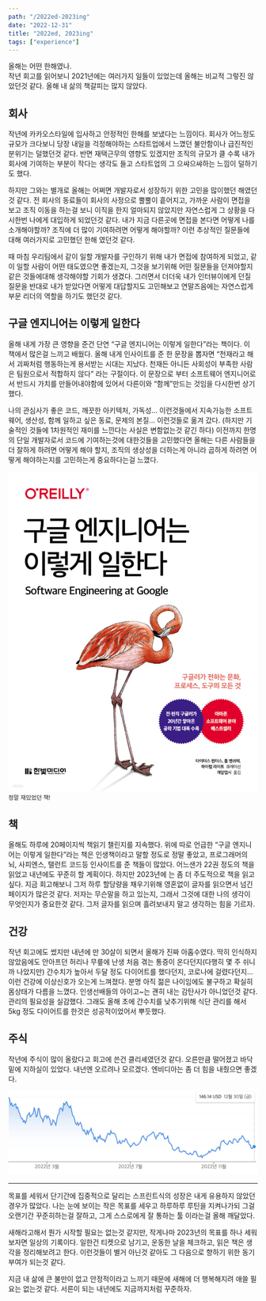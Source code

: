 ```yaml
---
path: "/2022ed-2023ing"
date: "2022-12-31"
title: "2022ed, 2023ing"
tags: ["experience"]
---
```



올해는 어떤 한해였나.  
작년 회고를 읽어보니 2021년에는 여러가지 일들이 있었는데 올해는 비교적 그렇진 않았던것 같다. 올해 내 삶의 책갈피는 많지 않았다.

## 회사
작년에 카카오스타일에 입사하고 안정적인 한해를 보냈다는 느낌이다. 회사가 어느정도 규모가 크다보니 당장 내일을 걱정해야하는 스타트업에서 느꼈던 불안함이나 급진적인 분위기는 덜했던것 같다. 반면 재택근무의 영향도 있겠지만 조직의 규모가 클 수록 내가 회사에 기여하는 부분이 작다는 생각도 들고 스타트업의 그 으쌰으쌰하는 느낌이 덜하기도 했다.

하지만 그와는 별개로 올해는 어쩌면 개발자로서 성장하기 위한 고민을 많이했던 해였던것 같다. 전 회사의 동료들이 회사의 사정으로 뿔뿔이 흩어지고, 가까운 사람이 면접을 보고 조직 이동을 하는걸 보니 이직을 한지 얼마되지 않았지만 자연스럽게 그 상황을 다시한번 나에게 대입하게 되었던것 같다. 내가 지금 다른곳에 면접을 본다면 어떻게 나를 소개해야할까? 조직에 더 많이 기여하려면 어떻게 해야할까? 이런 추상적인 질문들에 대해 여러가지로 고민했던 한해 였던것 같다.

때 마침 우리팀에서 같이 일할 개발자를 구인하기 위해 내가 면접에 참여하게 되었고, 같이 일할 사람이 어떤 태도였으면 좋겠는지, 그것을 보기위해 어떤 질문들을 던져야할지 같은 것들에대해 생각해야할 기회가 생겼다. 그러면서 더더욱 내가 인터뷰이에게 던질 질문을 반대로 내가 받았다면 어떻게 대답할지도 고민해보고 연말즈음에는 자연스럽게 부문 리더의 역할을 하기도 했던것 같다.


## 구글 엔지니어는 이렇게 일한다
올해 내게 가장 큰 영향을 준건 단연 “구글 엔지니어는 이렇게 일한다”라는 책이다. 이 책에서 많은걸 느끼고 배웠다. 올해 내게 인사이트를 준 한 문장을 뽑자면 “천재라고 해서 괴짜처럼 행동하는게 용서받는 시대는 지났다. 천재든 아니든 사회성이 부족한 사람은 팀원으로서 적합하지 않다” 라는 구절이다. 이 문장으로 부터 소프트웨어 엔지니어로서 반드시 가치를 만들어내야함에 있어서 다른이와 “함께”만드는 것임을 다시한번 상기했다.

나의 관심사가 좋은 코드, 깨끗한 아키텍처, 가독성… 이런것들에서 지속가능한 소프트웨어, 생산성, 함께 일하고 싶은 동료, 문제의 본질… 이런것들로 옮겨 갔다. (하지만 기술적인 것들에 1차원적인 재미를 느낀다는 사실은 변함없는것 같긴 하다) 
이전까지 한명의 단일 개발자로서 코드에 기여하는것에 대한것들을 고민했다면 올해는 다른 사람들을 더 잘하게 하려면 어떻게 해야 할지, 조직의 생상성을 더하는게 아니라 곱하게 하려면 어떻게 해야하는지를 고민하는게 중요하다는걸 느꼈다.

![구글 엔지니어는 이렇게 일한다](../images/2022ed/google-book.jpeg "구글 엔지니어는 이렇게 일한다")
<small>정말 재밌었던 책!</small>

## 책
올해도 하루에 20페이지씩 책읽기 챌린지를 지속했다. 위에 따로 언급한 “구글 엔지니어는 이렇게 일한다”라는 책은 인생책이라고 말할 정도로 정말 좋았고, 프로그래머의 뇌, 사피엔스, 탤런트 코드등 인사이트를 준 책들이 많았다. 어느샌가 22권 정도의 책을 읽었고 내년에도 꾸준히 할 계획이다. 하지만 2023년에 는 좀 더 주도적으로 책을 읽고싶다. 지금 회고해보니 그저 하루 할당량을 채우기위해 영혼없이 글자를 읽으면서 넘긴 페이지가 많은것 같다. 저자는 무슨말을 하고 있는지, 그래서 그것에 대한 나의 생각이 무엇인지가 중요한것 같다. 그저 글자를 읽으며 흘려보내지 말고 생각하는 힘을 기르자.

## 건강
작년 회고에도 썼지만 내년에 만 30살이 되면서 올해가 진짜 아홉수였다. 딱히 인식하지 않았음에도 안아프던 허리나 무릎에 난생 처음 겪는 통증이 온다던지(다행히 몇 주 쉬니까 나았지만) 간수치가 높아서 두달 정도 다이어트를 했다던지, 코로나에 걸렸다던지... 이런 건강에 이상신호가 오는게 느껴졌다. 분명 아직 젊은 나이임에도 불구하고 확실히 몸상태가 다름을 느꼈다. 인생선배들의 아이고~는 괜히 내는 감탄사가 아니었던것 같다. 관리의 필요성을 실감했다. 그래도 올해 초에 간수치를 낮추기위해 식단 관리를 해서 5kg 정도 다이어트를 한것은 성공적이었어서 뿌듯했다.

## 주식
작년에 주식이 많이 올랐다고 회고에 쓴건 클리셰였던것 같다. 오른만큼 떨어졌고 바닥밑에 지하실이 있었다. 내년엔 오르려나 모르겠다. 엔비디아는 좀 더 힘을 내줬으면 좋겠다.

![엔비디아 주가 그래프](../images/2022ed/nvidia-stock-2022.png "엔비디아 주가 그래프")

----

목표를 세워서 단기간에 집중적으로 달리는 스프린트식의 성장은 내게 유용하지 않았던 경우가 많았다. 나는 눈에 보이는 작은 목표를 세우고 하루하루 루틴을 지켜나가되 그걸 오랜기간 꾸준히하는걸 잘하고, 그게 스스로에게 잘 통하는 툴 이라는걸 올해 깨달았다.

새해라고해서 뭔가 시작할 필요는 없는것 같지만, 작게나마 2023년의 목표를 하나 세워보자면 일상의 기록이다. 일한건 티켓으로 남기고, 운동한 날을 체크하고, 읽은 책은 생각을 정리해보려고 한다. 이런것들이 별거 아닌것 같아도 그 다음으로 향하기 위한 동기부여가 되는것 같다. 

지금 내 삶에 큰 불만이 없고 안정적이라고 느끼기 때문에 새해에 더 행복해지려 애쓸 필요는 없는것 같다. 서른이 되는 내년에도 지금까지처럼 꾸준하자.